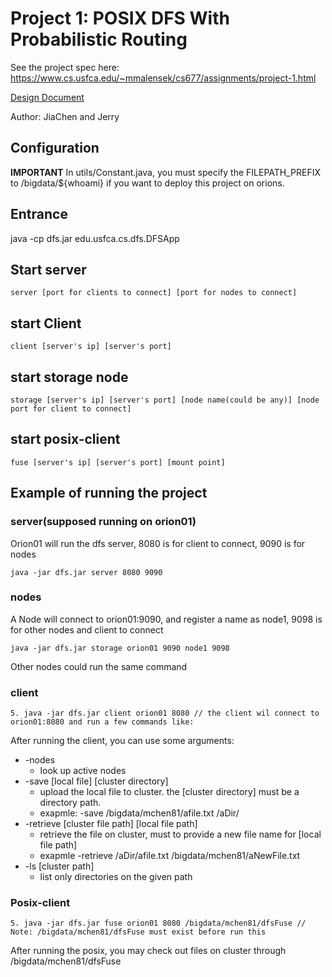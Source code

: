 # Project 1: POSIX DFS With Probabilistic Routing

See the project spec here: https://www.cs.usfca.edu/~mmalensek/cs677/assignments/project-1.html  

[Design Document ](https://docs.google.com/document/d/1FKjiulu46H7eGEc4WfyfaS5pCzWCWl6xxE26PTfOhks/edit?usp=sharing)

Author: JiaChen and Jerry  

## Configuration

**IMPORTANT**
In utils/Constant.java, you must specify the FILEPATH_PREFIX to /bigdata/${whoami} if you want to deploy this project on orions.  

## Entrance
java -cp dfs.jar edu.usfca.cs.dfs.DFSApp

## Start server
```
server [port for clients to connect] [port for nodes to connect]
```
## start Client 
```
client [server's ip] [server's port]
```
## start storage node 
```
storage [server's ip] [server's port] [node name(could be any)] [node port for client to connect]
```
## start posix-client 
```
fuse [server's ip] [server's port] [mount point]
```

## Example of running the project

### server(supposed running on orion01)
Orion01 will run the dfs server, 8080 is for client to connect, 9090 is for nodes
```
java -jar dfs.jar server 8080 9090
```
### nodes 
A Node will connect to orion01:9090, and register a name as node1, 9098 is for other nodes and client to connect  
```
java -jar dfs.jar storage orion01 9090 node1 9098  
```
Other nodes could run the same command

### client
```
5. java -jar dfs.jar client orion01 8080 // the client wil connect to orion01:8080 and run a few commands like: 
```
After running the client, you can use some arguments:
* -nodes 
  * look up active nodes
* -save [local file] [cluster directory] 
  * upload the local file to cluster. the [cluster directory] must be a directory path. 
  * exapmle: -save /bigdata/mchen81/afile.txt /aDir/
* -retrieve [cluster file path] [local file path] 
  * retrieve the file on cluster, must to provide a new file name for [local file path]
  * exapmle -retrieve /aDir/afile.txt /bigdata/mchen81/aNewFile.txt
* -ls [cluster path] 
  * list only directories on the given path


### Posix-client
```
5. java -jar dfs.jar fuse orion01 8080 /bigdata/mchen81/dfsFuse // Note: /bigdata/mchen81/dfsFuse must exist before run this
```
After running the posix, you may check out files on cluster through /bigdata/mchen81/dfsFuse  


